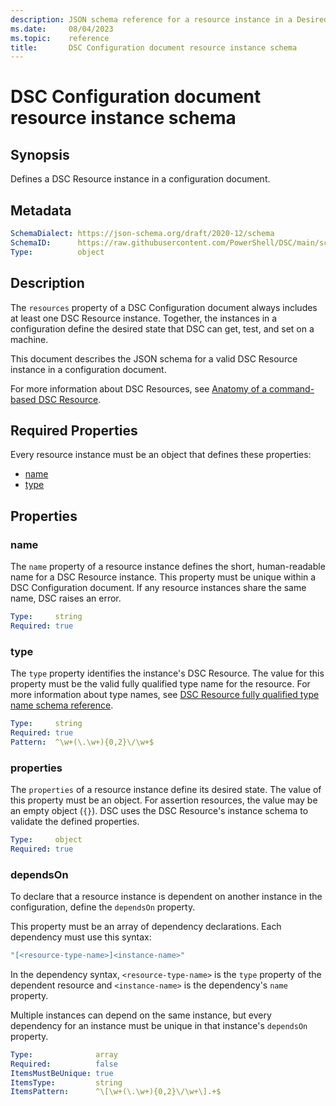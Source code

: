 ```yaml
---
description: JSON schema reference for a resource instance in a Desired State Configuration document.
ms.date:     08/04/2023
ms.topic:    reference
title:       DSC Configuration document resource instance schema
---
```


# DSC Configuration document resource instance schema

## Synopsis

Defines a DSC Resource instance in a configuration document.

## Metadata

```yaml
SchemaDialect: https://json-schema.org/draft/2020-12/schema
SchemaID:      https://raw.githubusercontent.com/PowerShell/DSC/main/schemas/2023/08/config/document.resource.json
Type:          object
```

## Description

The `resources` property of a DSC Configuration document always includes at least one DSC Resource
instance. Together, the instances in a configuration define the desired state that DSC can get,
test, and set on a machine.

This document describes the JSON schema for a valid DSC Resource instance in a configuration
document.

For more information about DSC Resources, see [Anatomy of a command-based DSC Resource][01].

## Required Properties

Every resource instance must be an object that defines these properties:

- [name](#name)
- [type](#type)

## Properties

### name

The `name` property of a resource instance defines the short, human-readable name for a DSC
Resource instance. This property must be unique within a DSC Configuration document. If any
resource instances share the same name, DSC raises an error.

```yaml
Type:     string
Required: true
```

### type

The `type` property identifies the instance's DSC Resource. The value for this property must be the
valid fully qualified type name for the resource. For more information about type names, see
[DSC Resource fully qualified type name schema reference][01].

```yaml
Type:     string
Required: true
Pattern:  ^\w+(\.\w+){0,2}\/\w+$
```

### properties

The `properties` of a resource instance define its desired state. The value of this property must
be an object. For assertion  resources, the value may be an empty object (`{}`). DSC uses the
DSC Resource's instance schema to validate the defined properties.

<!-- For more information about instance schemas in DSC, see [DSC Resource instance schemas][03]. -->

```yaml
Type:     object
Required: true
```

### dependsOn

To declare that a resource instance is dependent on another instance in the configuration, define
the `dependsOn` property.

This property must be an array of dependency declarations. Each dependency must use this
syntax:

```yaml
"[<resource-type-name>]<instance-name>"
```

In the dependency syntax, `<resource-type-name>` is the `type` property of the dependent resource
and `<instance-name>` is the dependency's `name` property.

Multiple instances can depend on the same instance, but every dependency for an instance must be
unique in that instance's `dependsOn` property.

<!-- For more information, see [Configuration resource dependencies][04]. -->

```yaml
Type:              array
Required:          false
ItemsMustBeUnique: true
ItemsType:         string
ItemsPattern:      ^\[\w+(\.\w+){0,2}\/\w+\].+$
```

[01]: ../definitions/resourceType.md
<!-- [02]: ../../../resources/concepts/assertion-resources.md -->
<!-- [03]: ../../../resources/concepts/schemas.md -->
<!-- [04]: ../../../configurations/concepts/dependencies.md -->
